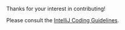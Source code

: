 Thanks for your interest in contributing!

Please consult the [IntelliJ Coding Guidelines](https://plugins.jetbrains.com/docs/intellij/intellij-coding-guidelines.html).
